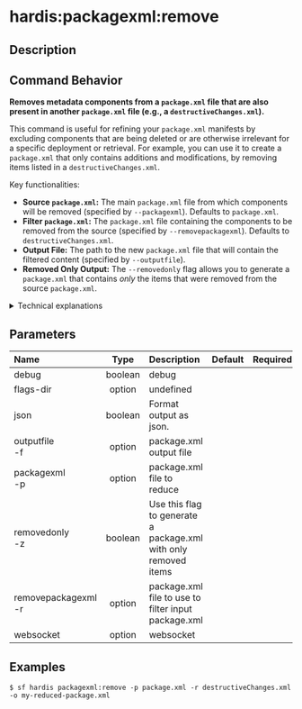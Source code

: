 <!-- This file has been generated with command 'sf hardis:doc:plugin:generate'. Please do not update it manually or it may be overwritten -->
# hardis:packagexml:remove

## Description


## Command Behavior

**Removes metadata components from a `package.xml` file that are also present in another `package.xml` file (e.g., a `destructiveChanges.xml`).**

This command is useful for refining your `package.xml` manifests by excluding components that are being deleted or are otherwise irrelevant for a specific deployment or retrieval. For example, you can use it to create a `package.xml` that only contains additions and modifications, by removing items listed in a `destructiveChanges.xml`.

Key functionalities:

- **Source `package.xml`:** The main `package.xml` file from which components will be removed (specified by `--packagexml`). Defaults to `package.xml`.
- **Filter `package.xml`:** The `package.xml` file containing the components to be removed from the source (specified by `--removepackagexml`). Defaults to `destructiveChanges.xml`.
- **Output File:** The path to the new `package.xml` file that will contain the filtered content (specified by `--outputfile`).
- **Removed Only Output:** The `--removedonly` flag allows you to generate a `package.xml` that contains *only* the items that were removed from the source `package.xml`.

<details markdown="1">
<summary>Technical explanations</summary>

The command's technical implementation involves:

- **File Parsing:** It reads and parses the XML content of both the source `package.xml` and the filter `package.xml`.
- **Content Comparison and Filtering:** It compares the metadata types and members defined in both files. Components found in the filter `package.xml` are excluded from the output.
- **XML Building:** After filtering, it rebuilds the XML structure for the new `package.xml` file.
- **File Writing:** The newly constructed XML content is then written to the specified output file.
- **`removePackageXmlFilesContent` Utility:** The core logic for this operation is encapsulated within the `removePackageXmlFilesContent` utility function, which handles the parsing, filtering, and writing of the `package.xml` files.
</details>


## Parameters

| Name                    |  Type   | Description                                                     | Default | Required | Options |
|:------------------------|:-------:|:----------------------------------------------------------------|:-------:|:--------:|:-------:|
| debug                   | boolean | debug                                                           |         |          |         |
| flags-dir               | option  | undefined                                                       |         |          |         |
| json                    | boolean | Format output as json.                                          |         |          |         |
| outputfile<br/>-f       | option  | package.xml output file                                         |         |          |         |
| packagexml<br/>-p       | option  | package.xml file to reduce                                      |         |          |         |
| removedonly<br/>-z      | boolean | Use this flag to generate a package.xml with only removed items |         |          |         |
| removepackagexml<br/>-r | option  | package.xml file to use to filter input package.xml             |         |          |         |
| websocket               | option  | websocket                                                       |         |          |         |

## Examples

```shell
$ sf hardis packagexml:remove -p package.xml -r destructiveChanges.xml -o my-reduced-package.xml
```


